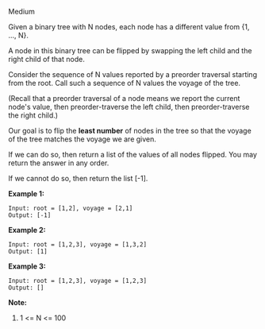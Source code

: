 Medium

Given a binary tree with N nodes, each node has a different value from {1, ..., N}.

A node in this binary tree can be flipped by swapping the left child and the right child of that node.

Consider the sequence of N values reported by a preorder traversal starting from the root.  Call such a sequence of N values the voyage of the tree.

(Recall that a preorder traversal of a node means we report the current node's value, then preorder-traverse the left child, then preorder-traverse the right child.)

Our goal is to flip the **least number** of nodes in the tree so that the voyage of the tree matches the voyage we are given.

If we can do so, then return a list of the values of all nodes flipped.  You may return the answer in any order.

If we cannot do so, then return the list [-1].

 

**Example 1:**


```
Input: root = [1,2], voyage = [2,1]
Output: [-1]
```
**Example 2:**


```
Input: root = [1,2,3], voyage = [1,3,2]
Output: [1]
```
**Example 3:**


```
Input: root = [1,2,3], voyage = [1,2,3]
Output: []
```

**Note:**

1. 1 <= N <= 100
